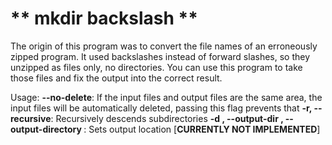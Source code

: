 # ** mkdir backslash **

 The origin of this program was to convert the file names of an
 erroneously zipped program. It used backslashes instead of
 forward slashes, so they unzipped as files only,
 no directories. You can use this program to take those files
 and fix the output into the correct result.

 Usage:
 **--no-delete**: If the input files and output files are the same area, the input files will be automatically deleted, passing this flag prevents that
 **-r, --recursive**: Recursively descends subdirectories
 **-d <string>, --output-dir <string>, --output-directory <string>**: Sets output location [**CURRENTLY NOT IMPLEMENTED**]

